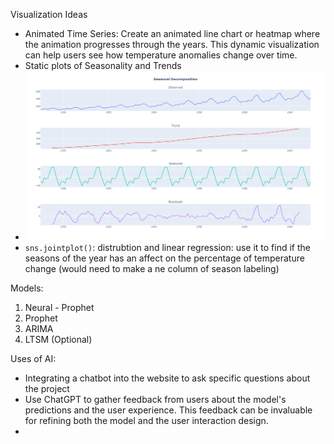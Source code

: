 Visualization Ideas
- Animated Time Series: Create an animated line chart or heatmap where the animation progresses through the years. This dynamic visualization can help users see how temperature anomalies change over time.
- Static plots of Seasonality and Trends
- ![Alt text](image.png)
- `sns.jointplot()`: distrubtion and linear regression: use it to find if the seasons of the year has an affect on the percentage of temperature change (would need to make a ne column of season labeling)

Models:
1. Neural - Prophet
2. Prophet
3. ARIMA
4. LTSM (Optional)

Uses of AI:
- Integrating a chatbot into the website to ask specific questions about the project
- Use ChatGPT to gather feedback from users about the model's predictions and the user experience. This feedback can be invaluable for refining both the model and the user interaction design.
- 



